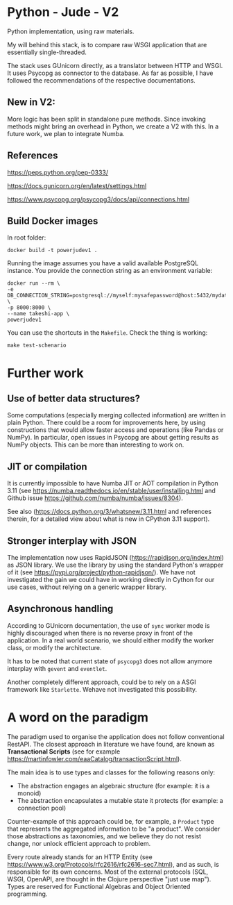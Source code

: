 # Python - Jude - V2

Python implementation, using raw materials.

My will behind this stack, is to compare raw WSGI application that are essentially single-threaded.

The stack uses GUnicorn directly, as a translator between HTTP and WSGI.
It uses Psycopg as connector to the database.
As far as possible, I have followed the recommendations of the
respective documentations.

## New in V2:

More logic has been split in standalone pure methods.
Since invoking methods might bring an overhead in Python, we
create a V2 with this. In a future work, we plan to integrate
Numba.

## References

https://peps.python.org/pep-0333/

https://docs.gunicorn.org/en/latest/settings.html

https://www.psycopg.org/psycopg3/docs/api/connections.html

## Build Docker images

In root folder:
```
docker build -t powerjudev1 .
```

Running the image assumes you have a valid available
PostgreSQL instance. You provide the connection string
as an environment variable:

```
docker run --rm \
-e DB_CONNECTION_STRING=postgresql://myself:mysafepassword@host:5432/mydatabase \
-p 8000:8000 \
--name takeshi-app \
powerjudev1
```

You can use the shortcuts in the `Makefile`.
Check the thing is working:

```
make test-schenario
```

# Further work

## Use of better data structures?

Some computations (especially merging collected information) are written in plain Python.
There could be a room for improvements here, by using constructions that would allow faster access
and operations (like Pandas or NumPy). In particular, open issues in Psycopg are about getting results
as NumPy objects. This can be more than interesting to work on.

## JIT or compilation

It is currently impossible to have Numba JIT or AOT compilation in Python 3.11
(see https://numba.readthedocs.io/en/stable/user/installing.html and Github issue
https://github.com/numba/numba/issues/8304).

See also (https://docs.python.org/3/whatsnew/3.11.html and references therein,
for a detailed view about what is new in CPython 3.11 support).

## Stronger interplay with JSON

The implementation now uses RapidJSON (https://rapidjson.org/index.html)
as JSON library. We use the library by using the standard Python's wrapper of it
(see https://pypi.org/project/python-rapidjson/). We have not investigated the
gain we could have in working directly in Cython for our use cases, without
relying on a generic wrapper library.

## Asynchronous handling

According to GUnicorn documentation, the use of `sync` worker mode
is highly discouraged when there is no reverse proxy in front of the application.
In a real world scenario, we should either modify the worker class,
or modify the architecture.

It has to be noted that current state of `psycopg3` does not allow anymore interplay
with `gevent` and `eventlet`.

Another completely different approach, could be to rely on a ASGI framework
like `Starlette`. Wehave not investigated this possibility.

# A word on the paradigm

The paradigm used to organise the application does not follow conventional RestAPI.
The closest approach in literature we have found, are known as
**Transactional Scripts**
(see for example https://martinfowler.com/eaaCatalog/transactionScript.html).

The main idea is to use types and classes for the following reasons only:

- The abstraction engages an algebraic structure (for example: it is a monoid)
- The abstraction encapsulates a mutable state it protects (for example: a connection pool)

Counter-example of this approach could be, for example, a `Product` type that
represents the aggregated information to be "a product". We consider those abstractions
as taxonomies, and we believe they do not resist change, nor unlock efficient
approach to problem.

Every route already stands for an HTTP Entity
(see https://www.w3.org/Protocols/rfc2616/rfc2616-sec7.html), and as such, is
responsible for its own concerns. Most of the external protocols
(SQL, WSGI, OpenAPI, are thought in the Clojure perspective "just use map").
Types are reserved for Functional Algebras and Object Oriented programming.

